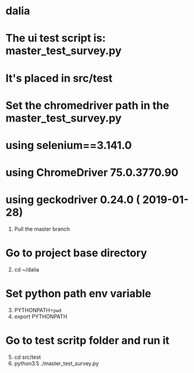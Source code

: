 # dalia
#
# The ui test script is: master_test_survey.py
# It's placed in src/test
#
# Set the chromedriver path in the master_test_survey.py
#
# using selenium==3.141.0
# using ChromeDriver 75.0.3770.90
# using geckodriver 0.24.0 ( 2019-01-28)

1) Pull the master branch

# Go to project base directory
2) cd ~/dalia

# Set python path env variable
3) PYTHONPATH=`pwd`
4) export PYTHONPATH

# Go to test scritp folder and run it
5) cd src/test
6) python3.5 ./master_test_survey.py

